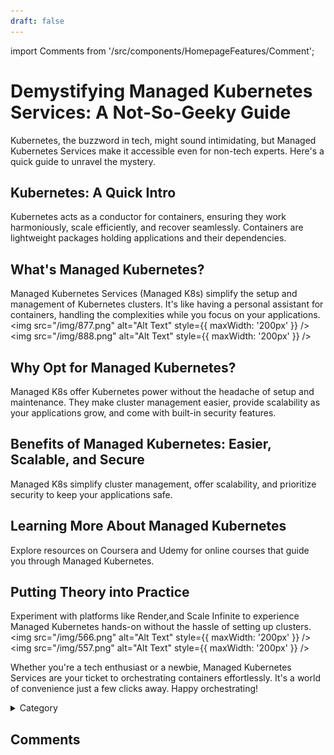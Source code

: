 ```yaml
---
draft: false
---
```


import Comments from '/src/components/HomepageFeatures/Comment';

# Demystifying Managed Kubernetes Services: A Not-So-Geeky Guide

Kubernetes, the buzzword in tech, might sound intimidating, but Managed Kubernetes Services make it accessible even for non-tech experts. Here's a quick guide to unravel the mystery.

## Kubernetes: A Quick Intro

Kubernetes acts as a conductor for containers, ensuring they work harmoniously, scale efficiently, and recover seamlessly. Containers are lightweight packages holding applications and their dependencies.

## What's Managed Kubernetes?

Managed Kubernetes Services (Managed K8s) simplify the setup and management of Kubernetes clusters. It's like having a personal assistant for containers, handling the complexities while you focus on your applications.
<img src="/img/877.png" alt="Alt Text" style={{ maxWidth: '200px' }} />
<img src="/img/888.png" alt="Alt Text" style={{ maxWidth: '200px' }} />


## Why Opt for Managed Kubernetes?

Managed K8s offer Kubernetes power without the headache of setup and maintenance. They make cluster management easier, provide scalability as your applications grow, and come with built-in security features.

## Benefits of Managed Kubernetes: Easier, Scalable, and Secure

Managed K8s simplify cluster management, offer scalability, and prioritize security to keep your applications safe.

## Learning More About Managed Kubernetes

Explore resources on Coursera and Udemy for online courses that guide you through Managed Kubernetes. 

## Putting Theory into Practice

Experiment with platforms like Render,and Scale Infinite to experience Managed Kubernetes hands-on without the hassle of setting up clusters.
<img src="/img/566.png" alt="Alt Text" style={{ maxWidth: '200px' }} />
<img src="/img/557.png" alt="Alt Text" style={{ maxWidth: '200px' }} />

Whether you're a tech enthusiast or a newbie, Managed Kubernetes Services are your ticket to orchestrating containers effortlessly. It's a world of convenience just a few clicks away. Happy orchestrating!

<details>

<summary>Category</summary>

Kubernetes, cloud computing, DevOps, cloud services, hosting platform, container orchestration, cloud infrastructure, cloud deployment, cloud management, cloud technology, cloud solutions&#x20;

</details>

## Comments
<Comments />